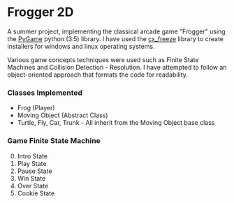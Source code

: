 # Frogger 2D
A summer project, implementing the classical arcade game "Frogger" using the [PyGame](https://www.pygame.org) python (3.5) library. 
I have used the [cx_freeze](https://anthony-tuininga.github.io/cx_Freeze) library to create installers for windows and linux operating systems.

Various game concepts techniques were used such as Finite State Machines and Collision Detection - Resolution.
I have attempted to follow an object-oriented approach that formats the code for readability.
### Classes Implemented
* Frog (Player)
* Moving Object (Abstract Class)
* Turtle, Fly, Car, Trunk - All inherit from the Moving Object base class
### Game Finite State Machine
0. Intro State
1. Play State
2. Pause State
3. Win State
4. Over State
5. Cookie State
